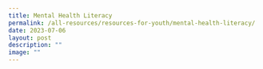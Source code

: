 ```yaml
---
title: Mental Health Literacy
permalink: /all-resources/resources-for-youth/mental-health-literacy/
date: 2023-07-06
layout: post
description: ""
image: ""
---
```

